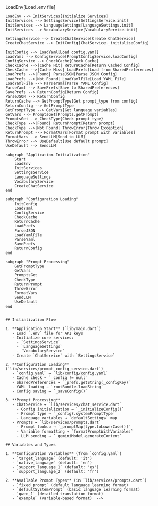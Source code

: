 <!-- # Prompt Flow Diagram

This diagram shows how the application loads and processes prompts before sending them to the LLM.

```mermaid
graph TD
    Start[main.dart] --> LoadEnv[Load .env file]

    LoadEnv --> InitServices[Initialize Services]
    InitServices --> SettingsService[SettingsService.init]
    InitServices --> LanguageSettings[LanguageSettings.init]
    InitServices --> VocabularyService[VocabularyService.init]

    SettingsService --> CreateChatService[Create ChatService]
    CreateChatService --> InitConfig[ChatService._initializeConfig]

    InitConfig --> LoadYaml[Load config.yaml]
    LoadYaml --> ConfigService[PromptConfigService.loadConfig]
    ConfigService --> CheckCache{Check Cache}
    CheckCache -->|Cache Hit| ReturnCache[Return Cached Config]
    CheckCache -->|Cache Miss| LoadPrefs[Load from SharedPreferences]
    LoadPrefs -->|Found| ParseJSON[Parse JSON Config]
    LoadPrefs -->|Not Found| LoadYamlFile[Load YAML File]
    LoadYamlFile --> ParseYaml[Parse YAML Config]
    ParseYaml --> SavePrefs[Save to SharedPreferences]
    SavePrefs --> ReturnConfig[Return Config]
    ParseJSON --> ReturnConfig
    ReturnCache --> GetPromptType[Get prompt_type from config]
    ReturnConfig --> GetPromptType
    GetPromptType --> GetVars[Get language variables]
    GetVars --> PromptsGet[Prompts.getPrompt]
    PromptsGet --> CheckType{Check prompt type}
    CheckType -->|Found| ReturnPrompt[Return prompt]
    CheckType -->|Not Found| ThrowError[Throw Exception]
    ReturnPrompt --> FormatVars[Format prompt with variables]
    FormatVars --> SendLLM[Send to LLM]
    ThrowError --> UseDefault[Use default prompt]
    UseDefault --> SendLLM

    subgraph "Application Initialization"
        Start
        LoadEnv
        InitServices
        SettingsService
        LanguageSettings
        VocabularyService
        CreateChatService
    end

    subgraph "Configuration Loading"
        InitConfig
        LoadYaml
        ConfigService
        CheckCache
        ReturnCache
        LoadPrefs
        ParseJSON
        LoadYamlFile
        ParseYaml
        SavePrefs
        ReturnConfig
    end

    subgraph "Prompt Processing"
        GetPromptType
        GetVars
        PromptsGet
        CheckType
        ReturnPrompt
        ThrowError
        FormatVars
        SendLLM
        UseDefault
    end

```

## Initialization Flow

1. **Application Start** (`lib/main.dart`)
   - Load `.env` file for API keys
   - Initialize core services:
     - `SettingsService`
     - `LanguageSettings`
     - `VocabularyService`
   - Create `ChatService` with `SettingsService`

2. **Configuration Loading** (`lib/services/prompt_config_service.dart`)
   - `config.yaml` → `lib/config/config.yaml`
   - Cache check → `_config != null`
   - SharedPreferences → `_prefs.getString(_configKey)`
   - YAML loading → `rootBundle.loadString`
   - Config saving → `_saveConfig()`

3. **Prompt Processing**
   - ChatService → `lib/services/chat_service.dart`
     - Config initialization → `_initializeConfig()`
     - Prompt type → `_config?.systemPromptType`
     - Language variables → `defaultSettings` map
   - Prompts → `lib/services/prompts.dart`
     - Prompt lookup → `_promptMap[type.toLowerCase()]`
     - Variable formatting → `formatPromptWithVariables`
     - LLM sending → `_geminiModel.generateContent`

## Variables and Types

1. **Configuration Variables** (from `config.yaml`)
   - `target_language` (default: 'it')
   - `native_language` (default: 'en')
   - `support_language_1` (default: 'es')
   - `support_language_2` (default: 'fr')

2. **Available Prompt Types** (in `lib/services/prompts.dart`)
   - `fixed_prompt` (default language learning format)
   - `defaultSystemPrompt` (basic language learning format)
   - `qwen_1` (detailed translation format)
   - `example` (variable-based format)  -->
```
